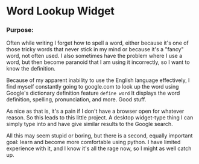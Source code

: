 # Word Lookup Widget

### Purpose:

Often while writing I forget how to spell a word, either because it's one of
those tricky words that never stick in my mind or because it's a "fancy" word,
not often used. I also sometimes have the problem where I use a word, but then
become paranoid that I am using it incorrectly, so I want to know the definition.

Because of my apparent inability to use the English language effectively,
I find myself constantly going to google.com to look up the word using Google's
dictionary definition feature `define word` It displays the word definition,
spelling, pronunciation, and more. Good stuff. 

As nice as that is, it's a pain if I don't have a browser open for
whatever reason. So this leads to this little project. A desktop widget-type
thing I can simply type into and have give similar results to the Google search.

All this may seem stupid or boring, but there is a second, equally
important goal: learn and become more comfortable using python. I have limited
experience with it, and I know it's all the rage now, so I might as well catch
up.